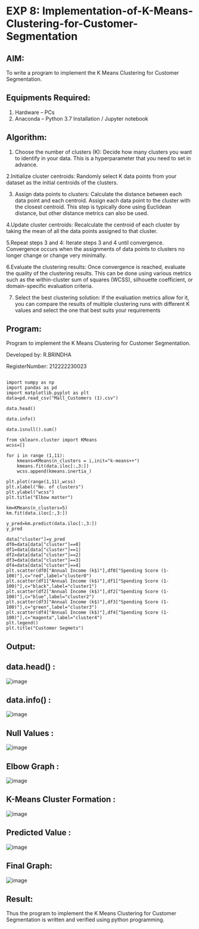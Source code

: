 # EXP 8: Implementation-of-K-Means-Clustering-for-Customer-Segmentation

## AIM:
To write a program to implement the K Means Clustering for Customer Segmentation.

## Equipments Required:
1. Hardware – PCs
2. Anaconda – Python 3.7 Installation / Jupyter notebook

## Algorithm:

1. Choose the number of clusters (K): Decide how many clusters you want to identify in your data. This is a hyperparameter that you need to set in advance.
   
2.Initialize cluster centroids: Randomly select K data points from your dataset as the initial centroids of the clusters.

3. Assign data points to clusters: Calculate the distance between each data point and each centroid. Assign each data point to the cluster with the closest centroid. This step is typically done using Euclidean distance, but other distance metrics can also be used.
   
4.Update cluster centroids: Recalculate the centroid of each cluster by taking the mean of all the data points assigned to that cluster.

5.Repeat steps 3 and 4: Iterate steps 3 and 4 until convergence. Convergence occurs when the assignments of data points to clusters no longer change or change very minimally.

6.Evaluate the clustering results: Once convergence is reached, evaluate the quality of the clustering results. This can be done using various metrics such as the within-cluster sum of squares (WCSS), silhouette coefficient, or domain-specific evaluation criteria.

7. Select the best clustering solution: If the evaluation metrics allow for it, you can compare the results of multiple clustering runs with different K values and select the one that best suits your requirements

## Program:

Program to implement the K Means Clustering for Customer Segmentation.

Developed by: R.BRINDHA

RegisterNumber: 212222230023 
```

import numpy as np
import pandas as pd
import matplotlib.pyplot as plt
data=pd.read_csv("Mall_Customers (1).csv")

data.head()

data.info()

data.isnull().sum()

from sklearn.cluster import KMeans
wcss=[]

for i in range (1,11):
    kmeans=KMeans(n_clusters = i,init="k-means++")
    kmeans.fit(data.iloc[:,3:])
    wcss.append(kmeans.inertia_)

plt.plot(range(1,11),wcss)
plt.xlabel("No. of clusters")
plt.ylabel("wcss")
plt.title("Elbow matter")

km=KMeans(n_clusters=5)
km.fit(data.iloc[:,3:])

y_pred=km.predict(data.iloc[:,3:])
y_pred

data["cluster"]=y_pred
df0=data[data["cluster"]==0]
df1=data[data["cluster"]==1]
df2=data[data["cluster"]==2]
df3=data[data["cluster"]==3]
df4=data[data["cluster"]==4]
plt.scatter(df0["Annual Income (k$)"],df0["Spending Score (1-100)"],c="red",label="cluster0")
plt.scatter(df1["Annual Income (k$)"],df1["Spending Score (1-100)"],c="black",label="cluster1")
plt.scatter(df2["Annual Income (k$)"],df2["Spending Score (1-100)"],c="blue",label="cluster2")
plt.scatter(df3["Annual Income (k$)"],df3["Spending Score (1-100)"],c="green",label="cluster3")
plt.scatter(df4["Annual Income (k$)"],df4["Spending Score (1-100)"],c="magenta",label="cluster4")
plt.legend()
plt.title("Customer Segmets")
```

## Output:
## data.head() :
![image](https://github.com/Brindha77/Implementation-of-K-Means-Clustering-for-Customer-Segmentation/assets/118889143/fce5da76-aeee-4e9d-9364-7745c3bec91c)

## data.info() :
![image](https://github.com/Brindha77/Implementation-of-K-Means-Clustering-for-Customer-Segmentation/assets/118889143/48604aea-e934-45b3-8cfb-003579f4bfa4)

## Null Values :
![image](https://github.com/Brindha77/Implementation-of-K-Means-Clustering-for-Customer-Segmentation/assets/118889143/c9c72e9a-b9ab-4176-b0e9-077de0b4d8d2)

## Elbow Graph :
![image](https://github.com/Brindha77/Implementation-of-K-Means-Clustering-for-Customer-Segmentation/assets/118889143/afd42412-2677-435d-9f57-ac3c9c5f1181)

## K-Means Cluster Formation :
![image](https://github.com/Brindha77/Implementation-of-K-Means-Clustering-for-Customer-Segmentation/assets/118889143/1b34bd99-d30a-45bb-b12f-cb4278f39101)


## Predicted Value :
![image](https://github.com/Brindha77/Implementation-of-K-Means-Clustering-for-Customer-Segmentation/assets/118889143/1f579300-9d25-4b18-8223-5d23d4628619)

## Final Graph:
![image](https://github.com/Brindha77/Implementation-of-K-Means-Clustering-for-Customer-Segmentation/assets/118889143/175c944b-0c2c-498e-b584-7ab9d2c35229)


## Result:
Thus the program to implement the K Means Clustering for Customer Segmentation is written and verified using python programming.
